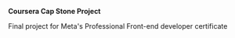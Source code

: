 **Coursera Cap Stone Project**

Final project for Meta's Professional Front-end developer certificate
